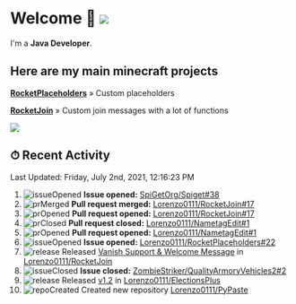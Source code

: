 # Welcome 👋 ![](https://hit.yhype.me/github/profile?user_id=69311874)

I'm a **Java Developer**.

## Here are my main minecraft projects

**[RocketPlaceholders](https://github.com/Lorenzo0111/RocketPlaceholders)** » Custom placeholders

**[RocketJoin](https://github.com/Lorenzo0111/RocketJoin)** » Custom join messages with a lot of functions

[![](https://github-readme-stats.vercel.app/api?username=Lorenzo0111&show_icons=true&count_private=true)](https://github.com/Lorenzo0111)

## ⏱ Recent Activity

<!--RECENT_ACTIVITY:last_update-->
Last Updated: Friday, July 2nd, 2021, 12:16:23 PM
<!--RECENT_ACTIVITY:last_update_end-->

<!--RECENT_ACTIVITY:start-->
1. ![issueOpened] **Issue opened:** [SpiGetOrg/Spiget#38](https://github.com/SpiGetOrg/Spiget/issues/38)
2. ![prMerged] **Pull request merged:** [Lorenzo0111/RocketJoin#17](https://github.com/Lorenzo0111/RocketJoin/pull/17)
3. ![prOpened] **Pull request opened:** [Lorenzo0111/RocketJoin#17](https://github.com/Lorenzo0111/RocketJoin/pull/17)
4. ![prClosed] **Pull request closed:** [Lorenzo0111/NametagEdit#1](https://github.com/Lorenzo0111/NametagEdit/pull/1)
5. ![prOpened] **Pull request opened:** [Lorenzo0111/NametagEdit#1](https://github.com/Lorenzo0111/NametagEdit/pull/1)
6. ![issueOpened] **Issue opened:** [Lorenzo0111/RocketPlaceholders#22](https://github.com/Lorenzo0111/RocketPlaceholders/issues/22)
7. ![release] Released [Vanish Support & Welcome Message](https://github.com/Lorenzo0111/RocketJoin/releases/tag/1.9.3) in [Lorenzo0111/RocketJoin](https://github.com/Lorenzo0111/RocketJoin)
8. ![issueClosed] **Issue closed:** [ZombieStriker/QualityArmoryVehicles2#2](https://github.com/ZombieStriker/QualityArmoryVehicles2/issues/2)
9. ![release] Released [v1.2](https://github.com/Lorenzo0111/ElectionsPlus/releases/tag/1.2) in [Lorenzo0111/ElectionsPlus](https://github.com/Lorenzo0111/ElectionsPlus)
10. ![repoCreated] Created new repository [Lorenzo0111/PyPaste](https://github.com/Lorenzo0111/PyPaste)
<!--RECENT_ACTIVITY:end-->

[issueOpened]: https://cdn.jsdelivr.net/gh/Readme-Workflows/Readme-Icons@main/icons/octicons/IssueOpenedOld.svg
[issueClosed]: https://cdn.jsdelivr.net/gh/Readme-Workflows/Readme-Icons@main/icons/octicons/IssueClosedOld.svg

[prOpened]: https://cdn.jsdelivr.net/gh/Readme-Workflows/Readme-Icons@main/icons/octicons/PullRequestOpened.svg
[prClosed]: https://cdn.jsdelivr.net/gh/Readme-Workflows/Readme-Icons@main/icons/octicons/PullRequestClosed.svg
[prMerged]: https://cdn.jsdelivr.net/gh/Readme-Workflows/Readme-Icons@main/icons/octicons/PullRequestMerged.svg

[comment]: https://cdn.jsdelivr.net/gh/Readme-Workflows/Readme-Icons@main/icons/octicons/Comment.svg

[changesRequested]: https://cdn.jsdelivr.net/gh/Readme-Workflows/Readme-Icons@main/icons/octicons/RequestedChanges.svg
[approved]: https://cdn.jsdelivr.net/gh/Readme-Workflows/Readme-Icons@main/icons/octicons/ApprovedChanges.svg

[repoCreated]: https://cdn.jsdelivr.net/gh/Readme-Workflows/Readme-Icons@main/icons/octicons/Repository.svg
[release]: https://cdn.jsdelivr.net/gh/Readme-Workflows/Readme-Icons@main/icons/octicons/Release.svg
[star]: https://cdn.jsdelivr.net/gh/Readme-Workflows/Readme-Icons@main/icons/octicons/StarredRepository.svg
[wiki]: https://cdn.jsdelivr.net/gh/Readme-Workflows/Readme-Icons@main/icons/octicons/Wiki.svg
[fork]: https://cdn.jsdelivr.net/gh/Readme-Workflows/Readme-Icons@main/icons/octicons/ForkedRepository.svg
[people]: https://cdn.jsdelivr.net/gh/Readme-Workflows/Readme-Icons@main/icons/octicons/People.svg
